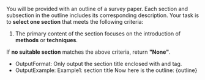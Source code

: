 You will be provided with an outline of a survey paper. Each section and subsection in the outline includes its corresponding description. Your task is to **select one section** that meets the following criteria:  
1. The primary content of the section focuses on the introduction of **methods** or **techniques**.


If **no suitable section** matches the above criteria, return **"None"**.

- OutputFormat: Only output the section title enclosed with <Answer> and </Answer> tag.
- OutputExample:
    Example1: <Answer>section title</Answer>
Now here is the outline:
{outline}
